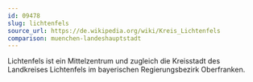 ```yaml
---
id: 09478
slug: lichtenfels
source_url: https://de.wikipedia.org/wiki/Kreis_Lichtenfels
comparison: muenchen-landeshauptstadt
---
```


Lichtenfels ist ein Mittelzentrum und zugleich die Kreisstadt des Landkreises Lichtenfels im bayerischen Regierungsbezirk Oberfranken.
